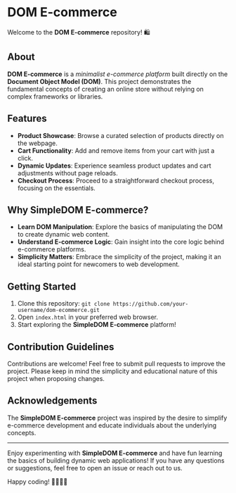 # DOM E-commerce

Welcome to the **DOM E-commerce** repository! 🛍️

## About

**DOM E-commerce** is a *minimalist e-commerce platform* built directly on the **Document Object Model (DOM)**. This project demonstrates the fundamental concepts of creating an online store without relying on complex frameworks or libraries.

## Features

- **Product Showcase**: Browse a curated selection of products directly on the webpage.
- **Cart Functionality**: Add and remove items from your cart with just a click.
- **Dynamic Updates**: Experience seamless product updates and cart adjustments without page reloads.
- **Checkout Process**: Proceed to a straightforward checkout process, focusing on the essentials.

## Why SimpleDOM E-commerce?

- **Learn DOM Manipulation**: Explore the basics of manipulating the DOM to create dynamic web content.
- **Understand E-commerce Logic**: Gain insight into the core logic behind e-commerce platforms.
- **Simplicity Matters**: Embrace the simplicity of the project, making it an ideal starting point for newcomers to web development.

## Getting Started

1. Clone this repository: `git clone https://github.com/your-username/dom-ecommerce.git`
2. Open `index.html` in your preferred web browser.
3. Start exploring the **SimpleDOM E-commerce** platform!

## Contribution Guidelines

Contributions are welcome! Feel free to submit pull requests to improve the project. Please keep in mind the simplicity and educational nature of this project when proposing changes.


## Acknowledgements

The **SimpleDOM E-commerce** project was inspired by the desire to simplify e-commerce development and educate individuals about the underlying concepts.

---

Enjoy experimenting with **SimpleDOM E-commerce** and have fun learning the basics of building dynamic web applications! If you have any questions or suggestions, feel free to open an issue or reach out to us.

Happy coding! 👩‍💻👨‍💻
